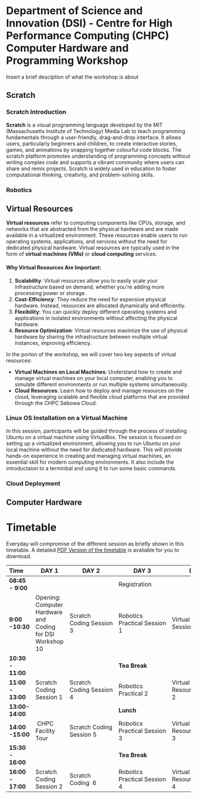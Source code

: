 # Department of Science and Innovation (DSI) - Centre for High Performance Computing (CHPC) Computer Hardware and Programming Workshop
Insert a brief desciption of what the workshop is about
## Scratch

### Scratch Introduction
**Scratch**
is a visual programming language developed by the MIT (Massachusetts Institute of Technology) Media Lab to teach programming fundamentals through a user-friendly, drag-and-drop interface. It allows users, particularly beginners and children, to create interactive stories, games, and animations by snapping together colourful code blocks. The scratch platform promotes understanding of programming concepts without writing complex code and supports a vibrant community where users can share and remix projects. Scratch is widely used in education to foster computational thinking, creativity, and problem-solving skills.

### Robotics

## Virtual Resources
**Virtual resources** refer to computing components like CPUs, storage, and networks that are abstracted from the physical hardware and are made available in a virtualized environment. These resources enable users to run operating systems, applications, and services without the need for dedicated physical hardware. Virtual resources are typically used in the form of **virtual machines (VMs)** or **cloud computing** services.

#### Why Virtual Resources Are Important:
1. **Scalability**: Virtual resources allow you to easily scale your infrastructure based on demand, whether you're adding more processing power or storage.
2. **Cost-Efficiency**: They reduce the need for expensive physical hardware. Instead, resources are allocated dynamically and efficiently.
3. **Flexibility**: You can quickly deploy different operating systems and applications in isolated environments without affecting the physical hardware.
4. **Resource Optimization**: Virtual resources maximize the use of physical hardware by sharing the infrastructure between multiple virtual instances, improving efficiency.

In the porton of the  workshop, we will cover two key aspects of virtual resources:
- **Virtual Machines on Local Machines**: Understand how to create and manage virtual machines on your local computer, enabling you to simulate different environments or run multiple systems simultaneously.
- **Cloud Resources**: Learn how to deploy and manage resources on the cloud, leveraging scalable and flexible cloud platforms that are provided through the CHPC Sebowa Cloud.

### Linux OS Installation on a Virtual Machine
In this session, participants will be guided through the process of installing Ubuntu on a virtual machine using VirtualBox. The session is focused on setting up a virtualized environment, allowing you to run Ubuntu on your local machine without the need for dedicated hardware. This will provide hands-on experience in creating and managing virtual machines, an essential skill for modern computing environments. It also include the introductaion to a terminbal and using it to run some basic commands.

### Cloud Deployment

## Computer Hardware

# Timetable
Everyday will compromise of the different session as briefly shown in this timetable. A detailed [PDF Version of the timetable](./resources/Programme_DSI_CHPC_WorkshopSep24.pdf) is avaliable for you to download.
                      
| Time   | DAY 1  | DAY 2 | DAY 3 | DAY 4  | DAY 5  |
| :---- | ----- | ----- | ----- | ----- | ----- |
| **08:45 \- 9:00** |  |  |  Registration  |  |  |
| **9:00 \-10:30** | Opening: Computer Hardware and Coding for DSI Workshop 10 | Scratch Coding Session 3   | Robotics Practical Session 1   | Virtual Resources Session 1  | Computer Hardware Session 1 |
| **10:30 \- 11:00** | |  | **Tea Break** |  |  |
| **11:00 \- 13:00** | Scratch Coding Session 1 | Scratch Coding Session 4 | Robotics Practical 2  | Virtual Resources Session 2  |Computer Hardware Session 2 |
| **13:00- 14:00** |   |  | **Lunch**  |  |  |
| **14:00 \-15:00** | CHPC Facility Tour | Scratch Coding Session 5 | Robotics Practical Session 3 | Virtual Resources Session 3 | Feedback and Closing   |
| **15:30 \- 16:00** | |  | **Tea Break**  |  |  |
| **16:00 \- 17:00** | Scratch Coding Session 2 | Scratch Coding  6    | Robotics Practical Session 4 | Virtual Resources Session 4  | Departure|
